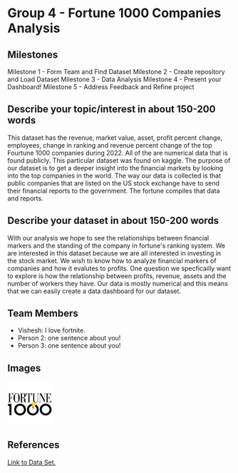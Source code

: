 # Group 4 - Fortune 1000 Companies Analysis

## Milestones

Milestone 1 - Form Team and Find Dataset
Milestone 2 - Create repository and Load Dataset
Milestone 3 - Data Analysis
Milestone 4 - Present your Dashboard!
Milestone 5 - Address Feedback and Refine project

## Describe your topic/interest in about 150-200 words

This dataset has the revenue, market value, asset, profit percent change, employees, change in ranking and revenue percent change of the top Fourtune 1000 companies during 2022. All of the are numerical data that is found publicly. This particular dataset was found on kaggle. The purpose of our dataset is to get a deeper insight into the financial markets by looking into the top companies in the world. The way our data is collected is that public companies that are listed on the US stock exchange have to send their financial reports to the government. The fortune compiles that data and reports.


## Describe your dataset in about 150-200 words


With our analysis we hope to see the relationships between financial markers and the standing of the company in fortune's ranking system. We are interested in this dataset because we are all interested in investing in the stock market. We wish to know how to analyze financial markers of companies and how it evalutes to profits. One question we specficailly want to explore is how the relationship between profits, revenue, assets and the number of workers they have. Our data is mostly numerical and this means that we can easily create a data dashboard for our dataset.  

## Team Members


- Vishesh: I love fortnite.
- Person 2: one sentence about you!
- Person 3: one sentence about you!

## Images

<img src ="images/fortune.jpg" width="100px">

## References

[Link to Data Set.](https://www.kaggle.com/datasets/surajjha101/fortune-top-1000-companies-by-revenue-2022)



